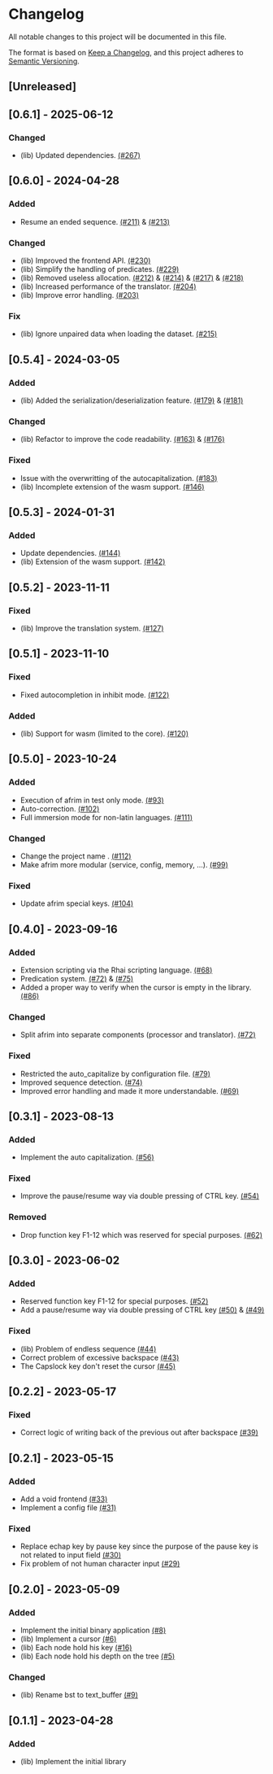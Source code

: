 # Changelog

All notable changes to this project will be documented in this file.

The format is based on [Keep a Changelog](https://keepachangelog.com/en/1.1.0),
and this project adheres to [Semantic Versioning](https://semver.org/spec/v2.0.0.html).

## [Unreleased]

## [0.6.1] - 2025-06-12

### Changed

- (lib) Updated dependencies. [(#267)](https://github.com/fodydev/afrim/pull/267)

## [0.6.0] - 2024-04-28

### Added

- Resume an ended sequence. [(#211)](https://github.com/fodydev/afrim/pull/211) & [(#213)](https://github.com/fodydev/afrim/pull/213)

### Changed

- (lib) Improved the frontend API. [(#230)](https://github.com/fodydev/afrim/pull/230)
- (lib) Simplify the handling of predicates. [(#229)](https://github.com/fodydev/afrim/pull/229)
- (lib) Removed useless allocation. [(#212)](https://github.com/fodydev/afrim/pull/212) & [(#214)](https://github.com/fodydev/afrim/pull/214) & [(#217)](https://github.com/fodydev/afrim/pull/217) & [(#218)](https://github.com/fodydev/afrim/pull/218)
- (lib) Increased performance of the translator. [(#204)](https://github.com/fodydev/afrim/pull/204)
- (lib) Improve error handling. [(#203)](https://github.com/fodydev/afrim/pull/203)

### Fix
- (lib) Ignore unpaired data when loading the dataset. [(#215)](https://github.com/fodydev/afrim/pull/215)

## [0.5.4] - 2024-03-05

### Added

- (lib) Added the serialization/deserialization feature. [(#179)](https://github.com/fodydev/afrim/pull/179) & [(#181)](https://github.com/fodydev/afrim/pull/181)

### Changed

- (lib) Refactor to improve the code readability. [(#163)](https://github.com/fodydev/afrim/pull/163) & [(#176)](https://github.com/fodydev/afrim/pull/176)

### Fixed

- Issue with the overwritting of the autocapitalization. [(#183)](https://github.com/fodydev/afrim/pull/#183)
- (lib) Incomplete extension of the wasm support. [(#146)](https://github.com/fodydev/afrim/pull/146)

## [0.5.3] - 2024-01-31

### Added

- Update dependencies. [(#144)](https://github.com/fodydev/afrim/pull/144)
- (lib) Extension of the wasm support. [(#142)](https://github.com/fodydev/afrim/pull/142)

## [0.5.2] - 2023-11-11

### Fixed

- (lib) Improve the translation system. [(#127)](https://github.com/fodydev/afrim/pull/127)

## [0.5.1] - 2023-11-10

### Fixed

- Fixed autocompletion in inhibit mode. [(#122)](https://github.com/fodydev/afrim/pull/122)

### Added

- (lib) Support for wasm (limited to the core). [(#120)](https://github.com/fodydev/afrim/pull/120)

## [0.5.0] - 2023-10-24

### Added

- Execution of afrim in test only mode. [(#93)](https://github.com/fodydev/afrim/pull/93)
- Auto-correction. [(#102)](https://github.com/fodydev/afrim/pull/102)
- Full immersion mode for non-latin languages. [(#111)](https://github.com/fodydev/afrim/pull/111)

### Changed

- Change the project name . [(#112)](https://github.com/fodydev/afrim/pull/112)
- Make afrim more modular (service, config, memory, ...). [(#99)](https://github.com/fodydev/afrim/pull/99)

### Fixed

- Update afrim special keys. [(#104)](https://github.com/fodydev/afrim/pull/104)

## [0.4.0] - 2023-09-16

### Added

- Extension scripting via the Rhai scripting language. [(#68)](https://github.com/fodydev/afrim/pull/68)
- Predication system. [(#72)](https://github.com/fodydev/afrim/pull/72) & [(#75)](https://github.com/fodydev/afrim/pull/75)
- Added a proper way to verify when the cursor is empty in the library. [(#86)](https://github.com/fodydev/afrim/pull/86)

### Changed

- Split afrim into separate components (processor and translator). [(#72)](https://github.com/fodydev/afrim/pull/72)

### Fixed

- Restricted the auto_capitalize by configuration file. [(#79)](https://github.com/fodydev/afrim/pull/79)
- Improved sequence detection. [(#74)](https://github.com/fodydev/afrim/pull/74)
- Improved error handling and made it more understandable. [(#69)](https://github.com/fodydev/afrim/pull/69)

## [0.3.1] - 2023-08-13

### Added

- Implement the auto capitalization. [(#56)](https://github.com/fodydev/afrim/pull/56)

### Fixed

- Improve the pause/resume way via double pressing of CTRL key. [(#54)](https://github.com/fodydev/afrim/pull/54)

### Removed

- Drop function key F1-12 which was reserved for special purposes. [(#62)](https://github.com/fodydev/afrim/pull/62)

## [0.3.0] - 2023-06-02

### Added

- Reserved function key F1-12 for special purposes. [(#52)](https://github.com/fodydev/afrim/pull/52)
- Add a pause/resume way via double pressing of CTRL key [(#50)](https://github.com/fodydev/afrim/pull/50) & [(#49)](https://github.com/fodydev/afrim/pull/49)

### Fixed

- (lib) Problem of endless sequence [(#44)](https://github.com/fodydev/afrim/pull/44)
- Correct problem of excessive backspace [(#43)](https://github.com/fodydev/afrim/pull/43)
- The Capslock key don't reset the cursor [(#45)](https://github.com/fodydev/afrim/pull/45)

## [0.2.2] - 2023-05-17

### Fixed

- Correct logic of writing back of the previous out after backspace [(#39)](https://github.com/fodydev/afrim/pull/39)

## [0.2.1] - 2023-05-15

### Added

- Add a void frontend [(#33)](https://github.com/fodydev/afrim/pull/33)
- Implement a config file [(#31)](https://github.com/fodydev/afrim/pull/31)

### Fixed

- Replace echap key by pause key since the purpose of the pause key is not related to input field [(#30)](https://github.com/fodydev/afrim/pull/30)
- Fix problem of not human character input [(#29)](https://github.com/fodydev/afrim/pull/29)

## [0.2.0] - 2023-05-09

### Added

- Implement the initial binary application [(#8)](https://github.com/fodydev/afrim/pull/8)
- (lib) Implement a cursor [(#6)](https://github.com/fodydev/afrim/pull/6)
- (lib) Each node hold his key [(#16)](https://github.com/fodydev/afrim/pull/16)
- (lib) Each node hold his depth on the tree [(#5)](https://github.com/fodydev/afrim/pull/5)

### Changed

- (lib) Rename bst to text_buffer [(#9)](https://github.com/fodydev/afrim/pull/9)

## [0.1.1] - 2023-04-28

### Added

- (lib) Implement the initial library
